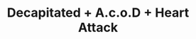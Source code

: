 ﻿---
layout: post
category: concert
title: Decapitated + A.c.o.D + Heart Attack
artists: 
- Decapitated
- A.c.o.D
- Heart Attack
place: 
- L'Empreinte
country: France
city: Savigny-le-Temple
---

